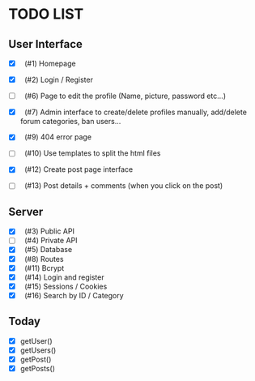 # TODO LIST

## User Interface

- [x] &nbsp; (#1) Homepage
- [x] &nbsp; (#2) Login / Register
- [ ] &nbsp; (#6) Page to edit the profile (Name, picture, password etc...)
- [x] &nbsp; (#7) Admin interface to create/delete profiles manually, 
  add/delete forum categories, ban users...
- [x] &nbsp; (#9) 404 error page
- [ ] &nbsp; (#10) Use templates to split the html files
- [x] &nbsp; (#12) Create post page interface
- [ ] &nbsp; (#13) Post details + comments (when you click on the post)


## Server

- [x] &nbsp; (#3) Public API
- [ ] &nbsp; (#4) Private API
- [x] &nbsp; (#5) Database
- [x] &nbsp; (#8) Routes
- [x] &nbsp; (#11) Bcrypt
- [x] &nbsp; (#14) Login and register
- [x] &nbsp; (#15) Sessions / Cookies
- [x] &nbsp; (#16) Search by ID / Category

## Today
- [x] getUser()
- [x] getUsers()
- [x] getPost()
- [x] getPosts()
